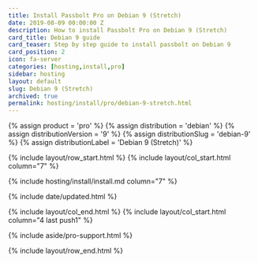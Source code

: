```yaml
---
title: Install Passbolt Pro on Debian 9 (Stretch)
date: 2019-08-09 00:00:00 Z
description: How to install Passbolt Pro on Debian 9 (Stretch)
card_title: Debian 9 guide
card_teaser: Step by step guide to install passbolt on Debian 9
card_position: 2
icon: fa-server
categories: [hosting,install,pro]
sidebar: hosting
layout: default
slug: Debian 9 (Stretch)
archived: true
permalink: hosting/install/pro/debian-9-stretch.html
---
```


{% assign product = 'pro' %}
{% assign distribution = 'debian' %}
{% assign distributionVersion = '9' %}
{% assign distributionSlug = 'debian-9' %}
{% assign distributionLabel = 'Debian 9 (Stretch)' %}

{% include layout/row_start.html %}
{% include layout/col_start.html column="7" %}

{% include hosting/install/install.md column="7" %}

{% include date/updated.html %}

{% include layout/col_end.html %}
{% include layout/col_start.html column="4 last push1" %}

{% include aside/pro-support.html %}

{% include layout/row_end.html %}
